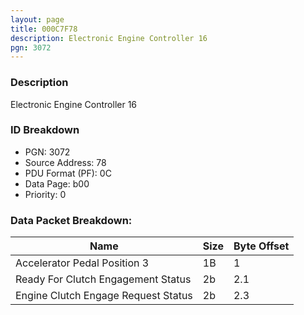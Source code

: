```yaml
---
layout: page
title: 000C7F78
description: Electronic Engine Controller 16
pgn: 3072
---
```


### Description

Electronic Engine Controller 16

### ID Breakdown
* PGN: 3072
* Source Address: 78
* PDU Format (PF): 0C
* Data Page: b00
* Priority: 0
### Data Packet Breakdown:

| Name | Size | Byte Offset |
| ---- | ---- | ----------- |
| Accelerator Pedal Position 3 | 1B | 1 |
| Ready For Clutch Engagement Status | 2b | 2.1 |
| Engine Clutch Engage Request Status | 2b | 2.3 |
